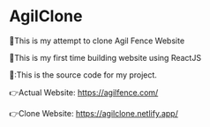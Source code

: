 # AgilClone 

:pushpin:This is my attempt to clone Agil Fence Website

:pushpin:This is my first time building website using ReactJS

:file_folder::This is the source code for my project.

:point_right:Actual Website: https://agilfence.com/

:point_right:Clone Website: https://agilclone.netlify.app/
